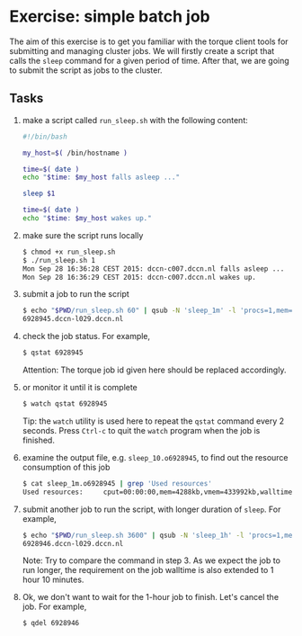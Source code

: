 # Exercise: simple batch job

The aim of this exercise is to get you familiar with the torque client tools for submitting and managing cluster jobs. We will firstly create a script that calls the `sleep` command for a given period of time.  After that, we are going to submit the script as jobs to the cluster.

## Tasks

1. make a script called `run_sleep.sh` with the following content:

    ```bash
    #!/bin/bash
    
    my_host=$( /bin/hostname )
    
    time=$( date )
    echo "$time: $my_host falls asleep ..."
    
    sleep $1
    
    time=$( date )
    echo "$time: $my_host wakes up."
    ``` 

2. make sure the script runs locally

    ```bash
    $ chmod +x run_sleep.sh
    $ ./run_sleep.sh 1
    Mon Sep 28 16:36:28 CEST 2015: dccn-c007.dccn.nl falls asleep ...
    Mon Sep 28 16:36:29 CEST 2015: dccn-c007.dccn.nl wakes up.
    ```

3. submit a job to run the script

    ```bash
    $ echo "$PWD/run_sleep.sh 60" | qsub -N 'sleep_1m' -l 'procs=1,mem=10mb,walltime=00:01:30'
    6928945.dccn-l029.dccn.nl
    ```

4. check the job status.  For example,

    ```bash
    $ qstat 6928945
    ```

    Attention: The torque job id given here should be replaced accordingly.

5. or monitor it until it is complete

    ```bash
    $ watch qstat 6928945
    ```

    Tip: the `watch` utility is used here to repeat the `qstat` command every 2 seconds. Press `Ctrl-c` to quit the `watch` program when the job is finished. 

6. examine the output file, e.g. `sleep_10.o6928945`, to find out the resource consumption of this job

   ```bash
   $ cat sleep_1m.o6928945 | grep 'Used resources'
   Used resources:	   cput=00:00:00,mem=4288kb,vmem=433992kb,walltime=00:01:00
   ```
7. submit another job to run the script, with longer duration of `sleep`.  For example,

    ```bash
    $ echo "$PWD/run_sleep.sh 3600" | qsub -N 'sleep_1h' -l 'procs=1,mem=10mb,walltime=01:10:00'
    6928946.dccn-l029.dccn.nl
    ```

    Note: Try to compare the command in step 3.  As we expect the job to run longer, the requirement on the job walltime is also extended to 1 hour 10 minutes.

8. Ok, we don't want to wait for the 1-hour job to finish. Let's cancel the job.  For example,

    ```bash
    $ qdel 6928946
    ```

